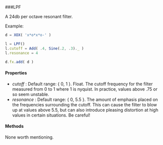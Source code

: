 ###LPF

A 24db per octave resonant filter. 

Example:
```javascript
d = XOX( 'x*o*x*o-' )

l = LPF()
l.cutoff = Add( .4, Sine(.2, .3)._ )
l.resonance = 4

d.fx.add( d )
```

#### Properties

* _cutoff_ : Default range: { 0, 1 }. Float. The cutoff frequency for the filter measured from 0 to 1 where 1 is nyquist. In practice, values above .75 or so seem unstable.  
* _resonance_ : Default range: { 0, 5.5 }. The amount of emphasis placed on the frequencies surrounding the cutoff. This can cause the filter to blow up at values above 5.5, but can also introduce pleasing distortion at high values in certain situations. Be careful!

#### Methods

None worth mentioning.
